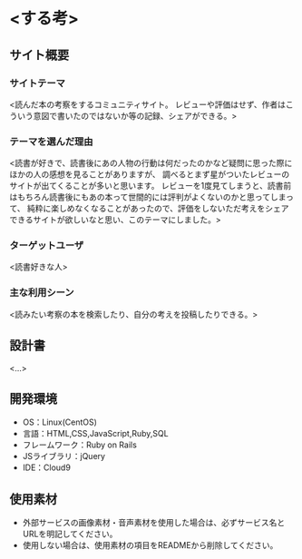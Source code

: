 # <する考>

## サイト概要
### サイトテーマ
<読んだ本の考察をするコミュニティサイト。
 レビューや評価はせず、作者はこういう意図で書いたのではないか等の記録、シェアができる。>

### テーマを選んだ理由
<読書が好きで、読書後にあの人物の行動は何だったのかなど疑問に思った際にほかの人の感想を見ることがありますが、
 調べるとまず星がついたレビューのサイトが出てくることが多いと思います。
 レビューを1度見てしまうと、読書前はもちろん読書後にもあの本って世間的には評判がよくないのかと思ってしまって、
 純粋に楽しめなくなることがあったので、評価をしないただ考えをシェアできるサイトが欲しいなと思い、このテーマにしました。>

### ターゲットユーザ
<読書好きな人>

### 主な利用シーン
<読みたい考察の本を検索したり、自分の考えを投稿したりできる。>

## 設計書
<...>

## 開発環境
- OS：Linux(CentOS)
- 言語：HTML,CSS,JavaScript,Ruby,SQL
- フレームワーク：Ruby on Rails
- JSライブラリ：jQuery
- IDE：Cloud9

## 使用素材
- 外部サービスの画像素材・音声素材を使用した場合は、必ずサービス名とURLを明記してください。
- 使用しない場合は、使用素材の項目をREADMEから削除してください。